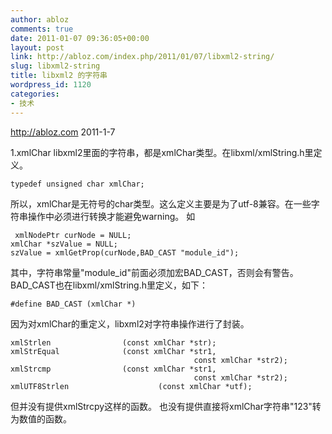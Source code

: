 ```yaml
---
author: abloz
comments: true
date: 2011-01-07 09:36:05+00:00
layout: post
link: http://abloz.com/index.php/2011/01/07/libxml2-string/
slug: libxml2-string
title: libxml2 的字符串
wordpress_id: 1120
categories:
- 技术
---
```


http://abloz.com
2011-1-7

1.xmlChar
libxml2里面的字符串，都是xmlChar类型。在libxml/xmlString.h里定义。



```
typedef unsigned char xmlChar;
```



所以，xmlChar是无符号的char类型。这么定义主要是为了utf-8兼容。在一些字符串操作中必须进行转换才能避免warning。
如

    
    
     xmlNodePtr curNode = NULL;
    xmlChar *szValue = NULL;
    szValue = xmlGetProp(curNode,BAD_CAST "module_id");
    


其中，字符串常量"module_id"前面必须加宏BAD_CAST，否则会有警告。BAD_CAST也在libxml/xmlString.h里定义，如下：




```
#define BAD_CAST (xmlChar *)
```


因为对xmlChar的重定义，libxml2对字符串操作进行了封装。



```
xmlStrlen                (const xmlChar *str);
xmlStrEqual              (const xmlChar *str1,
                                         const xmlChar *str2);
xmlStrcmp                (const xmlChar *str1,
                                         const xmlChar *str2);
xmlUTF8Strlen                    (const xmlChar *utf);
```


但并没有提供xmlStrcpy这样的函数。
也没有提供直接将xmlChar字符串"123"转为数值的函数。



